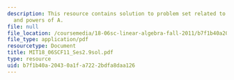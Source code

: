 ```yaml
---
description: This resource contains solution to problem set related to diagonalization
  and powers of A.
file: null
file_location: /coursemedia/18-06sc-linear-algebra-fall-2011/b7f1b40a20430a1fa7222bdfa8daa126_MIT18_06SCF11_Ses2.9sol.pdf
file_type: application/pdf
resourcetype: Document
title: MIT18_06SCF11_Ses2.9sol.pdf
type: resource
uid: b7f1b40a-2043-0a1f-a722-2bdfa8daa126
---
```

